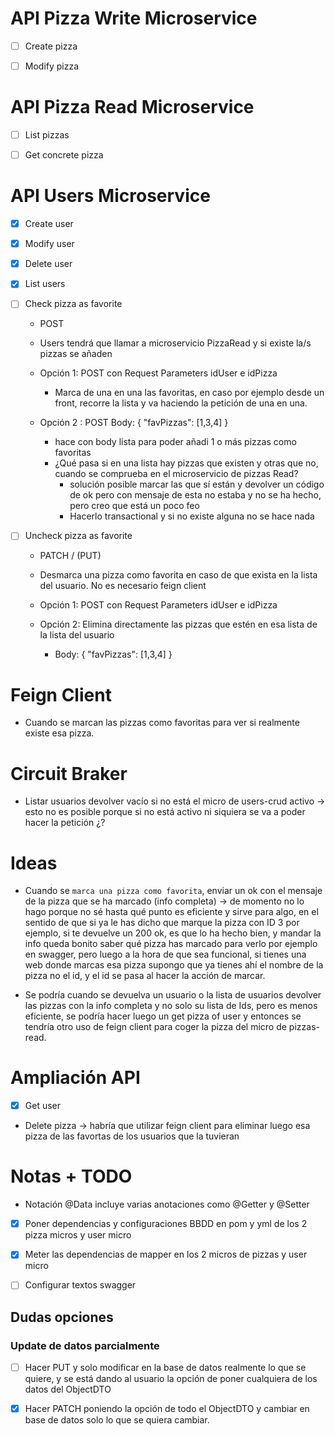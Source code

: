 # API Pizza Write Microservice

- [ ] Create pizza

- [ ] Modify pizza

# API Pizza Read Microservice

- [ ] List pizzas

- [ ] Get concrete pizza

# API Users Microservice

-[x] Create user
-[x] Modify user
-[x] Delete user
-[x] List users

-[ ] Check pizza as favorite
  - POST
  - Users tendrá que llamar a microservicio PizzaRead y si existe la/s pizzas se añaden
  - Opción 1: POST con Request Parameters idUser e idPizza
    - Marca de una en una las favoritas, en caso por ejemplo desde un front, recorre la lista y va haciendo la petición de una en una.

  - Opción 2 : POST Body: 
      {
      "favPizzas": [1,3,4]
      } 
    -  hace con body lista para poder añadi 1 o más pizzas como favoritas
    - ¿Qué pasa si en una lista hay pizzas que existen y otras que no, cuando se comprueba en el microservicio de pizzas Read?
      - solución posible marcar las que sí están y devolver un código de ok pero con mensaje de esta no estaba y no se ha hecho, pero creo que está un poco feo
      - Hacerlo transactional y si no existe alguna no se hace nada

-[ ] Uncheck pizza as favorite
  - PATCH / (PUT)
  - Desmarca una pizza como favorita en caso de que exista en la lista del usuario. No es necesario feign client
  - Opción 1: POST con Request Parameters idUser e idPizza
 
  - Opción 2: Elimina directamente las pizzas que estén en esa lista de la lista del usuario
    - Body:
      {
      "favPizzas": [1,3,4]
      }

# Feign Client
- Cuando se marcan las pizzas como favoritas para ver si realmente existe esa pizza.

# Circuit Braker
- Listar usuarios devolver vacío si no está el micro de users-crud activo → esto no es posible porque si no está activo ni siquiera se va a poder hacer la petición ¿?

# Ideas

- Cuando se ``marca una pizza como favorita``, enviar un ok con el mensaje de la pizza que se ha marcado (info completa) -> de momento no lo hago porque no sé hasta qué punto es eficiente y sirve para algo, en el sentido de que si ya le has dicho que marque la pizza con ID 3 por ejemplo, si te devuelve un 200 ok, es que lo ha hecho bien, y mandar la info queda bonito saber qué pizza has marcado para verlo por ejemplo en swagger, pero luego a la hora de que sea funcional, si tienes una web donde marcas esa pizza supongo que ya tienes ahí el nombre de la pizza no el id, y el id se pasa al hacer la acción de marcar.

- Se podría cuando se devuelva un usuario o la lista de usuarios devolver las pizzas con la info completa y no solo su lista de Ids, pero es menos eficiente, se podría hacer luego un get pizza of user y entonces se tendría otro uso de feign client para coger la pizza del micro de pizzas-read.

# Ampliación API
- [x] Get user 
- Delete pizza → habría que utilizar feign client para eliminar luego esa pizza de las favortas de los usuarios que la tuvieran


# Notas + TODO
- Notación @Data incluye varias anotaciones como @Getter y @Setter 

- [x] Poner dependencias y configuraciones BBDD en pom y yml de los 2 pizza micros y user micro

- [x] Meter las dependencias de mapper en los 2 micros de pizzas y user micro

- [ ] Configurar textos swagger

## Dudas opciones
### Update de datos parcialmente
- [ ] Hacer PUT y solo modificar en la base de datos realmente lo que se quiere, y se está dando al usuario la opción de poner cualquiera de los datos del ObjectDTO 

- [x] Hacer PATCH poniendo la opción de todo el ObjectDTO y cambiar en base de datos solo lo que se quiera cambiar.